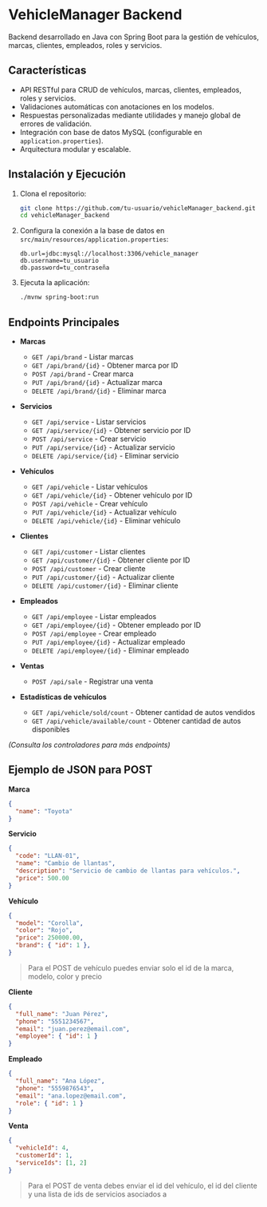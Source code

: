 # VehicleManager Backend

Backend desarrollado en Java con Spring Boot para la gestión de vehículos, marcas, clientes, empleados, roles y servicios.

## Características

- API RESTful para CRUD de vehículos, marcas, clientes, empleados, roles y servicios.
- Validaciones automáticas con anotaciones en los modelos.
- Respuestas personalizadas mediante utilidades y manejo global de errores de validación.
- Integración con base de datos MySQL (configurable en `application.properties`).
- Arquitectura modular y escalable.

## Instalación y Ejecución

1. Clona el repositorio:
   ```bash
   git clone https://github.com/tu-usuario/vehicleManager_backend.git
   cd vehicleManager_backend
   ```

2. Configura la conexión a la base de datos en `src/main/resources/application.properties`:
   ```
   db.url=jdbc:mysql://localhost:3306/vehicle_manager
   db.username=tu_usuario
   db.password=tu_contraseña
   ```

3. Ejecuta la aplicación:
   ```bash
   ./mvnw spring-boot:run
   ```

## Endpoints Principales

- **Marcas**
  - `GET /api/brand` - Listar marcas
  - `GET /api/brand/{id}` - Obtener marca por ID
  - `POST /api/brand` - Crear marca
  - `PUT /api/brand/{id}` - Actualizar marca
  - `DELETE /api/brand/{id}` - Eliminar marca

- **Servicios**
  - `GET /api/service` - Listar servicios
  - `GET /api/service/{id}` - Obtener servicio por ID
  - `POST /api/service` - Crear servicio
  - `PUT /api/service/{id}` - Actualizar servicio
  - `DELETE /api/service/{id}` - Eliminar servicio

- **Vehículos**
  - `GET /api/vehicle` - Listar vehículos
  - `GET /api/vehicle/{id}` - Obtener vehículo por ID
  - `POST /api/vehicle` - Crear vehículo
  - `PUT /api/vehicle/{id}` - Actualizar vehículo
  - `DELETE /api/vehicle/{id}` - Eliminar vehículo

- **Clientes**
  - `GET /api/customer` - Listar clientes
  - `GET /api/customer/{id}` - Obtener cliente por ID
  - `POST /api/customer` - Crear cliente
  - `PUT /api/customer/{id}` - Actualizar cliente
  - `DELETE /api/customer/{id}` - Eliminar cliente

- **Empleados**
  - `GET /api/employee` - Listar empleados
  - `GET /api/employee/{id}` - Obtener empleado por ID
  - `POST /api/employee` - Crear empleado
  - `PUT /api/employee/{id}` - Actualizar empleado
  - `DELETE /api/employee/{id}` - Eliminar empleado

- **Ventas**
  - `POST /api/sale` - Registrar una venta

- **Estadísticas de vehículos**
  - `GET /api/vehicle/sold/count` - Obtener cantidad de autos vendidos
  - `GET /api/vehicle/available/count` - Obtener cantidad de autos disponibles

*(Consulta los controladores para más endpoints)*

## Ejemplo de JSON para POST

**Marca**
```json
{
  "name": "Toyota"
}
```

**Servicio**
```json
{
  "code": "LLAN-01",
  "name": "Cambio de llantas",
  "description": "Servicio de cambio de llantas para vehículos.",
  "price": 500.00
}
```

**Vehículo**
```json
{
  "model": "Corolla",
  "color": "Rojo",
  "price": 250000.00,
  "brand": { "id": 1 },
}
```
> Para el POST de vehículo puedes enviar solo el id de la marca, modelo, color y precio

**Cliente**
```json
{
  "full_name": "Juan Pérez",
  "phone": "5551234567",
  "email": "juan.perez@email.com",
  "employee": { "id": 1 }
}
```

**Empleado**
```json
{
  "full_name": "Ana López",
  "phone": "5559876543",
  "email": "ana.lopez@email.com",
  "role": { "id": 1 }
}
```

**Venta**
```json
{
  "vehicleId": 4,
  "customerId": 1,
  "serviceIds": [1, 2]
}
```
> Para el POST de venta debes enviar el id del vehículo, el id del cliente y una lista de ids de servicios asociados a
